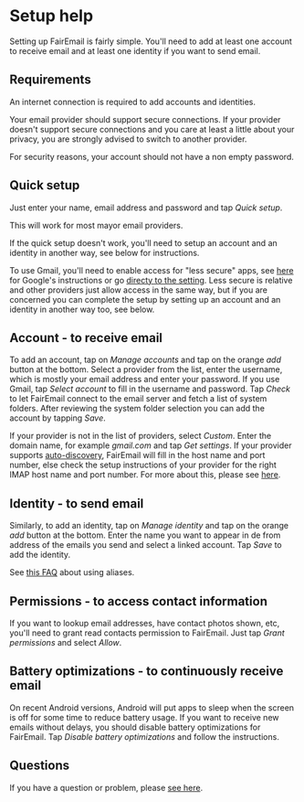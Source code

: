 # Setup help

Setting up FairEmail is fairly simple.
You'll need to add at least one account to receive email and at least one identity if you want to send email.


## Requirements

An internet connection is required to add accounts and identities.

Your email provider should support secure connections.
If your provider doesn't support secure connections and you care at least a little about your privacy,
you are strongly advised to switch to another provider.

For security reasons, your account should not have a non empty password.


## Quick setup

Just enter your name, email address and password and tap *Quick setup*.

This will work for most mayor email providers.

If the quick setup doesn't work, you'll need to setup an account and an identity in another way, see below for instructions.

To use Gmail, you'll need to enable access for "less secure" apps,
see [here](https://support.google.com/accounts/answer/6010255) for Google's instructions
or go [directy to the setting](https://www.google.com/settings/security/lesssecureapps).
Less secure is relative and other providers just allow access in the same way,
but if you are concerned you can complete the setup by setting up an account and an identity in another way too, see below.


## Account - to receive email

To add an account, tap on *Manage accounts* and tap on the orange *add* button at the bottom.
Select a provider from the list, enter the username, which is mostly your email address and enter your password.
If you use Gmail, tap *Select account* to fill in the username and password.
Tap *Check* to let FairEmail connect to the email server and fetch a list of system folders.
After reviewing the system folder selection you can add the account by tapping *Save*.

If your provider is not in the list of providers, select *Custom*.
Enter the domain name, for example *gmail.com* and tap *Get settings*.
If your provider supports [auto-discovery](https://tools.ietf.org/html/rfc6186), FairEmail will fill in the host name and port number,
else check the setup instructions of your provider for the right IMAP host name and port number.
For more about this, please see [here](https://github.com/M66B/open-source-email/blob/master/FAQ.md#authorizing-accounts).


## Identity - to send email

Similarly, to add an identity, tap on *Manage identity* and tap on the orange *add* button at the bottom.
Enter the name you want to appear in de from address of the emails you send and select a linked account.
Tap *Save* to add the identity.

See [this FAQ](https://github.com/M66B/open-source-email/blob/master/FAQ.md#FAQ9) about using aliases.


## Permissions - to access contact information

If you want to lookup email addresses, have contact photos shown, etc, you'll need to grant read contacts permission to FairEmail.
Just tap *Grant permissions* and select *Allow*.


## Battery optimizations - to continuously receive email

On recent Android versions, Android will put apps to sleep when the screen is off for some time to reduce battery usage.
If you want to receive new emails without delays, you should disable battery optimizations for FairEmail.
Tap *Disable battery optimizations* and follow the instructions.


## Questions

If you have a question or problem, please [see here](https://github.com/M66B/open-source-email/blob/master/FAQ.md).
